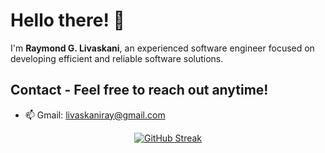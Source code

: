 # Hello there! 👋

I'm **Raymond G. Livaskani**, an experienced software engineer focused on developing efficient and reliable software solutions.

## Contact - Feel free to reach out anytime!    
  
- 📫 Gmail: [livaskaniray@gmail.com](mailto:livaskaniray@gmail.com) 
<p align="center">
  <tr>
    <td align="center" style="padding=0;width=50%;">
<a href="https://git.io/streak-stats"><img src="https://streak-stats.demolab.com?user=rliva&theme=highcontrast&hide_border=true&border_radius=4.6" alt="GitHub Streak" /></a>
    </td>
  </tr>
</p>
